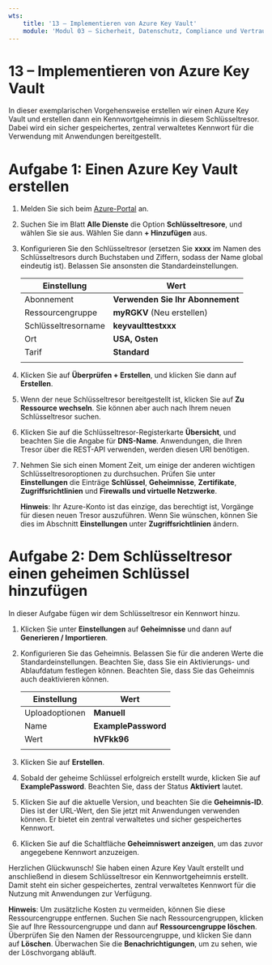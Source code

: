 ```yaml
---
wts:
    title: '13 – Implementieren von Azure Key Vault'
    module: 'Modul 03 – Sicherheit, Datenschutz, Compliance und Vertrauen'
---
```

# 13 – Implementieren von Azure Key Vault

In dieser exemplarischen Vorgehensweise erstellen wir einen Azure Key Vault und erstellen dann ein Kennwortgeheimnis in diesem Schlüsseltresor. Dabei wird ein sicher gespeichertes, zentral verwaltetes Kennwort für die Verwendung mit Anwendungen bereitgestellt.

# Aufgabe 1: Einen Azure Key Vault erstellen

1. Melden Sie sich beim [Azure-Portal](https://portal.azure.com) an.

2. Suchen Sie im Blatt **Alle Dienste** die Option **Schlüsseltresore**, und wählen Sie sie aus. Wählen Sie dann **+ Hinzufügen** aus.

3. Konfigurieren Sie den Schlüsseltresor (ersetzen Sie **xxxx** im Namen des Schlüsseltresors durch Buchstaben und Ziffern, sodass der Name global eindeutig ist). Belassen Sie ansonsten die Standardeinstellungen.

    | Einstellung | Wert | 
    | --- | --- |
    | Abonnement | **Verwenden Sie Ihr Abonnement** |
    | Ressourcengruppe | **myRGKV** (Neu erstellen) |
    | Schlüsseltresorname | **keyvaulttestxxx** |
    | Ort | **USA, Osten** |
    | Tarif | **Standard** |
    | | |

4. Klicken Sie auf **Überprüfen + Erstellen**, und klicken Sie dann auf **Erstellen**. 

5. Wenn der neue Schlüsseltresor bereitgestellt ist, klicken Sie auf **Zu Ressource wechseln**. Sie können aber auch nach Ihrem neuen Schlüsseltresor suchen. 

6. Klicken Sie auf die Schlüsseltresor-Registerkarte **Übersicht**, und beachten Sie die Angabe für **DNS-Name**. Anwendungen, die Ihren Tresor über die REST-API verwenden, werden diesen URI benötigen.

7. Nehmen Sie sich einen Moment Zeit, um einige der anderen wichtigen Schlüsseltresoroptionen zu durchsuchen. Prüfen Sie unter **Einstellungen** die Einträge **Schlüssel**, **Geheimnisse**, **Zertifikate**, **Zugriffsrichtlinien** und **Firewalls und virtuelle Netzwerke**.

    **Hinweis**: Ihr Azure-Konto ist das einzige, das berechtigt ist, Vorgänge für diesen neuen Tresor auszuführen. Wenn Sie wünschen, können Sie dies im Abschnitt **Einstellungen** unter **Zugriffsrichtlinien** ändern.

# Aufgabe 2: Dem Schlüsseltresor einen geheimen Schlüssel hinzufügen
        
In dieser Aufgabe fügen wir dem Schlüsseltresor ein Kennwort hinzu. 

1. Klicken Sie unter **Einstellungen** auf **Geheimnisse** und dann auf **Generieren / Importieren**.

2. Konfigurieren Sie das Geheimnis. Belassen Sie für die anderen Werte die Standardeinstellungen. Beachten Sie, dass Sie ein Aktivierungs- und Ablaufdatum festlegen können. Beachten Sie, dass Sie das Geheimnis auch deaktivieren können.

    | Einstellung | Wert | 
    | --- | --- |
    | Uploadoptionen | **Manuell** |
    | Name | **ExamplePassword** |
    | Wert | **hVFkk96** |
    | | |

3. Klicken Sie auf **Erstellen**.

4. Sobald der geheime Schlüssel erfolgreich erstellt wurde, klicken Sie auf **ExamplePassword**. Beachten Sie, dass der Status **Aktiviert** lautet.

5. Klicken Sie auf die aktuelle Version, und beachten Sie die **Geheimnis-ID**. Dies ist der URL-Wert, den Sie jetzt mit Anwendungen verwenden können. Er bietet ein zentral verwaltetes und sicher gespeichertes Kennwort.

6. Klicken Sie auf die Schaltfläche **Geheimniswert anzeigen**, um das zuvor angegebene Kennwort anzuzeigen.

Herzlichen Glückwunsch! Sie haben einen Azure Key Vault erstellt und anschließend in diesem Schlüsseltresor ein Kennwortgeheimnis erstellt. Damit steht ein sicher gespeichertes, zentral verwaltetes Kennwort für die Nutzung mit Anwendungen zur Verfügung.

**Hinweis**: Um zusätzliche Kosten zu vermeiden, können Sie diese Ressourcengruppe entfernen. Suchen Sie nach Ressourcengruppen, klicken Sie auf Ihre Ressourcengruppe und dann auf **Ressourcengruppe löschen**. Überprüfen Sie den Namen der Ressourcengruppe, und klicken Sie dann auf **Löschen**. Überwachen Sie die **Benachrichtigungen**, um zu sehen, wie der Löschvorgang abläuft.

